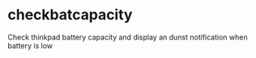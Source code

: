 # checkbatcapacity

Check thinkpad battery capacity and display an dunst notification when battery is low
